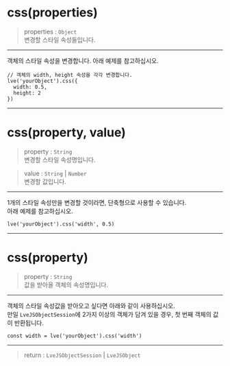 # css(properties)

> properties : `Object`  
  변경할 스타일 속성들입니다.

---

객체의 스타일 속성을 변경합니다. 아래 예제를 참고하십시오.

```
// 객체의 width, height 속성을 각각 변경합니다.
lve('yourObject').css({
  width: 0.5,
  height: 2
})
```

---

# css(property, value)

> property : `String`  
  변경할 스타일 속성명입니다.

> value : `String` | `Number`  
  변경할 값입니다.

---

1개의 스타일 속성만을 변경할 것이라면, 단축형으로 사용할 수 있습니다.  
아래 예제를 참고하십시오.

```
lve('yourObject').css('width', 0.5)
```

---

# css(property)

> property : `String`  
  값을 받아올 객체의 속성명입니다.

---

객체의 스타일 속성값을 받아오고 싶다면 아래와 같이 사용하십시오.  
만일 `LveJSObjectSession`에 2가지 이상의 객체가 담겨 있을 경우, 첫 번째 객체의 값이 반환됩니다.

```
const width = lve('yourObject').css('width')
```

---

> return : `LveJSObjectSession` | `LveJSObject`